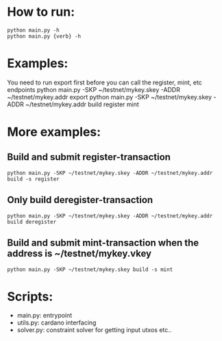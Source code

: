 
# How to run:

    python main.py -h
    python main.py {verb} -h

# Examples:

You need to run export first before you can call the register, mint, etc endpoints
    python main.py -SKP ~/testnet/mykey.skey -ADDR ~/testnet/mykey.addr export
    python main.py -SKP ~/testnet/mykey.skey -ADDR ~/testnet/mykey.addr build register mint

# More examples:
## Build and submit register-transaction
    python main.py -SKP ~/testnet/mykey.skey -ADDR ~/testnet/mykey.addr build -s register
## Only build deregister-transaction
    python main.py -SKP ~/testnet/mykey.skey -ADDR ~/testnet/mykey.addr build deregister
## Build and submit mint-transaction when the address is ~/testnet/mykey.vkey
    python main.py -SKP ~/testnet/mykey.skey build -s mint

# Scripts:

* main.py: entrypoint
* utils.py: cardano interfacing
* solver.py: constraint solver for getting input utxos etc..
